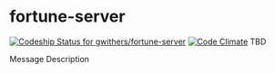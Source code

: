 
# fortune-server

[ ![Codeship Status for gwithers/fortune-server](https://codeship.com/projects/f82291d0-eeb2-0133-6a0f-0644ef2a78ce/status?branch=master)](https://codeship.com/projects/148775)
[![Code Climate](https://codeclimate.com/github/gwithers/fortune-server/badges/gpa.svg)](https://codeclimate.com/github/gwithers/fortune-server)
TBD

Message
Description
